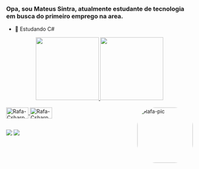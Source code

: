 ### Opa, sou Mateus Sintra, atualmente estudante de tecnologia em busca do primeiro emprego na area.

- 🌱 Estudando C#
<div align="center">
  <a href="https://github.com/mateussintra">
  <img height="170em" src="https://github-readme-stats.vercel.app/api?username=mateussintra&show_icons=true&theme=synthwave&include_all_commits=true&count_private=true"/>
  <img height="170em" src="https://github-readme-stats.vercel.app/api/top-langs/?username=mateussintra&layout=compact&langs_count=7&theme=synthwave"/>
</div>
  
<div style="display: inline_block"><br>
  <img align="center" alt="Rafa-Csharp" height="30" width="60" src="https://img.shields.io/badge/C%23-239120?style=for-the-badge&logo=c-sharp&logoColor=white">
  <img align="center" alt="Rafa-Csharp" height="30" width="60" src="https://img.shields.io/badge/.NET-5C2D91?style=for-the-badge&logo=.net&logoColor=white">
  <img align="right" alt="Rafa-pic" height="150" style="border-radius:50px;" src="https://i.pinimg.com/564x/46/5f/a7/465fa792bac7b94c1d229d43edeaa20d.jpg">
</div>
  
  ##
  
  <div>
  <a href="https://instagram.com/mateus.sintra" target="_blank"><img src="https://img.shields.io/badge/-Instagram-%23E4405F?style=for-the-badge&logo=instagram&logoColor=white" target="_blank"></a>
  <a href="https://www.linkedin.com/in/mateus-sintra-566a3116a/" target="_blank"><img src="https://img.shields.io/badge/-LinkedIn-%230077B5?style=for-the-badge&logo=linkedin&logoColor=white" target="_blank"></a> 
  </div>
  
